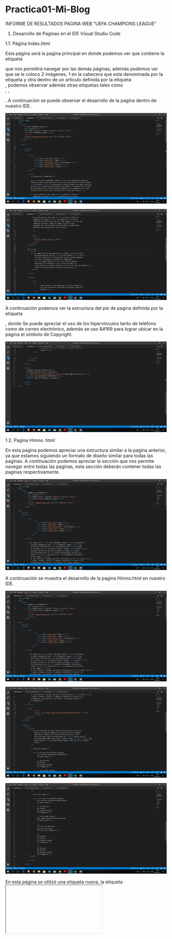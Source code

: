 # Practica01-Mi-Blog

INFORME DE RESULTADOS PAGINA WEB “UEFA CHAMPIONS LEAGUE”
1.	Desarrollo de Paginas en el IDE Visual Studio Code

1.1.	Página Index.html

Esta página será la pagina principal en donde podemos ver que contiene la etiqueta<nav> que nos permitirá navegar por las demás páginas, además podemos ver que se le coloco 2 imágenes, 1 en la cabecera que esta denominada por la etiqueta <head> y otra dentro de un artículo definida por la etiqueta <article> , podemos observar además otras etiquetas tales como <aside>, <body>, <p>. A continuación se puede observar el desarrollo de la pagina dentro de nuestro IDE.

![capturas]( https://github.com/joel069/Practica01-Mi-Blog/blob/master/imagenes/1.png)

![capturas]( https://github.com/joel069/Practica01-Mi-Blog/blob/master/imagenes/2.png)



 

A continuación podemos ver la estructura del pie de pagina definida por la etiqueta <footer>, donde 
Se puede apreciar el uso de los hipervínculos tanto de teléfono como de correo electrónico, además 
se uso &#169 para lograr ubicar en la página el símbolo de Copyright.


 ![capturas]( https://github.com/joel069/Practica01-Mi-Blog/blob/master/imagenes/3.png)

1.2.	Pagina Himno .html

En esta pagina podemos apreciar una estructura similar a la pagina anterior, ya que estamos siguiendo un formato de diseño similar para todas las paginas. A continuación podemos apreciar la sección que nos permite navegar entre todas las paginas, esta sección deberán contener todas las paginas respectivamente.


![capturas]( https://github.com/joel069/Practica01-Mi-Blog/blob/master/imagenes/4.png)

    

A continuación se muestra el desarrollo de la pagina Himno.html en nuestro IDE.

![capturas]( https://github.com/joel069/Practica01-Mi-Blog/blob/master/imagenes/5.png)



![capturas]( https://github.com/joel069/Practica01-Mi-Blog/blob/master/imagenes/6.png)


![capturas]( https://github.com/joel069/Practica01-Mi-Blog/blob/master/imagenes/7.png)

En esta página se utilizó una etiqueta nueva, la etiqueta <iframe> la cual nos permite insertar 
O compartir videos de varias plataformas de videos. En este caso la utilizamos para compartir un video de la plataforma YouTube. La etiqueta <center> se utilizó nada mas para ubicar nuestro video en el centro de la página, al igual que se la utilizo para poder centrar las imágenes.
	
	
![capturas]( https://github.com/joel069/Practica01-Mi-Blog/blob/master/imagenes/8.png)


 


A demás se utilizo la etiqueta <em> la que nos permite poner en cursiva cualquier texto, tal como lo podemos observar a continuación.

![capturas]( https://github.com/joel069/Practica01-Mi-Blog/blob/master/imagenes/9.png)
 


A continuación podemos ver la estructura del pie de página definida por la etiqueta <footer>, donde 
Se puede apreciar el uso de los hipervínculos tanto de teléfono como de correo electrónico, además 
se usó &#169 para lograr ubicar en la página el símbolo de Copyright además este pie de página va 
entre la etiqueta <footer>.

![capturas]( https://github.com/joel069/Practica01-Mi-Blog/blob/master/imagenes/10.png)
 

1.3.	 Pagina fase Nockout.html

A continuación veremos el desarrollo de la página siguiendo la estructura que más adelante se mostrara.
Se utilizo el formato similar a las paginas anteriores únicamente en esta página no se añadió la etiqueta <iframe> la cual nos permitía visualizar videos ya que en esta página no era necesaria.
	
![capturas]( https://github.com/joel069/Practica01-Mi-Blog/blob/master/imagenes/11.png)


![capturas]( https://github.com/joel069/Practica01-Mi-Blog/blob/master/imagenes/12.png)


![capturas]( https://github.com/joel069/Practica01-Mi-Blog/blob/master/imagenes/13.png)

                    



A continuación podemos ver la estructura del pie de página definida por la etiqueta <footer>, donde 
Se puede apreciar el uso de los hipervínculos tanto de teléfono como de correo electrónico, además 
se usó &#169 para lograr ubicar en la página el símbolo de Copyright además este pie de página va 
entre la etiqueta <footer>.

![capturas]( https://github.com/joel069/Practica01-Mi-Blog/blob/master/imagenes/14.png)
 


1.4.	Página Trofeo.html

 A continuación se detalla el proceso de realización de la página Trofeo.html, mostraremos también el uso de la                                                                                                                  listas ordenadas tal y como se pedía en uno de los puntos de este informe. Se volvió a aplicar la etiqueta <iframe> para insertar un nuevo video.
	
![capturas]( https://github.com/joel069/Practica01-Mi-Blog/blob/master/imagenes/15.png)


 
 En la imagen  vemos el uso de las listas desordenadas dentro de la etiqueta que permite navegar entre páginas.
 
 ![capturas]( https://github.com/joel069/Practica01-Mi-Blog/blob/master/imagenes/16.png)
               

La etiqueta <ul> define una lista desordenada, esta etiqueta será usada junto a la etiqueta <li> para así poder  complementar y crear las listas.
	
![capturas]( https://github.com/joel069/Practica01-Mi-Blog/blob/master/imagenes/17.png)

A continuación podemos ver la estructura del pie de página definida por la etiqueta <footer>, donde 
Se puede apreciar el uso de los hipervínculos tanto de teléfono como de correo electrónico, además 
se usó &#169 para lograr ubicar en la página el símbolo de Copyright además este pie de página va 
entre la etiqueta <footer>.
	
![capturas]( https://github.com/joel069/Practica01-Mi-Blog/blob/master/imagenes/18.png)


1.5.	Página Premios.html

A continuación se detalla el desarrollo de la pagina Premios.html en donde se pude ver el formato
correcto para su realización.

![capturas]( https://github.com/joel069/Practica01-Mi-Blog/blob/master/imagenes/19.png)


A continuación se detalla el código para la creación de una tabla con el siguiente formato.

 ![capturas]( https://github.com/joel069/Practica01-Mi-Blog/blob/master/imagenes/20.png)                               

Y aquí podemos ver el código :




A continuación podemos ver la estructura del pie de página definida por la etiqueta <footer>, donde 
Se puede apreciar el uso de los hipervínculos tanto de teléfono como de correo electrónico, además 
se usó &#169 para lograr ubicar en la página el símbolo de Copyright además este pie de página va 
entre la etiqueta <footer>.



A continuación se muestra la estructura con la que se desarrolló cada una de las páginas.

![capturas]( https://github.com/joel069/Practica01-Mi-Blog/blob/master/imagenes/21.png)


A continuación se detalla las principales etiquetas con las que se trabajó en este proyecto, nombraremos algunas de
las más importantes.


-	<html>  : engloba todo el documento.
-	<head> : Delimita el encabezado de Documento.
-	<body> : Delimita el cuerpo del Documento.
-	<nav>   : Etiqueta que nos permite navegar entre páginas.
-	<aside> :  Representa una parte de un documento cuyo contenido solo está relacionado indirectamente   con el contenido principal.
-	<footer> : Pie de pagina
-	<iframe> : Marco incrustado en el documento.
-	<img> : Insertar una imagen.


2.	Comprobación de páginas con la Herramienta W3C.


2.1.	Página Index.html.

Como se puede apreciar en la imagen la pagina cuenta  con 2 errores ya que nos pide el uso de css y en este momento  no los estamos aplicando. Para poder verificar la pagina lo hicimos en la opción subir archivo, posteriormente señalamos la pagina respectiva y le damos clic en Comprobar.

![capturas]( https://github.com/joel069/Practica01-Mi-Blog/blob/master/imagenes/22.png)        
2.2.	Página Himno.hml.

Aquí podemos ver la siguiente página Himno.html en la que nos encontramos únicamente con los mismos errores que en la página anterior ya que no estamos usando css para poder centrar nuestras imágenes en la página.

![capturas]( https://github.com/joel069/Practica01-Mi-Blog/blob/master/imagenes/23.png)

2.3.	Pagina Fase Nockout.html
Aquí podemos apreciar los resultados de la pagina nombrada anteriormente , como podemos ver los errores
son de igual forma que las anteriores paginas por no hacer uso de css.

![capturas]( https://github.com/joel069/Practica01-Mi-Blog/blob/master/imagenes/25.png)

2.4.	Página  Premios.html

Aquí podemos aprecia la verificación de la página Premios.html en la herramienta W3C.
 
![capturas]( https://github.com/joel069/Practica01-Mi-Blog/blob/master/imagenes/26.png)
	
2.5.	Página Trofeo.html

Comprobación página Trofeo.html en el programa W3C, de igual manera solo contiene errores por el uso de css que no está implementado.

 
![capturas]( https://github.com/joel069/Practica01-Mi-Blog/blob/master/imagenes/27.png)

-	URL “Practica01 – Mi Blog”: Usuario joel069              https://github.com/joel069/Practica01-Mi-Blog
-	URL Tutorial :                             Usuario joel069                https://github.com/joel069/Tutorial

RESULTADO(S) OBTENIDO(S): 
• 	Tener el conocimiento suficiente para que el estudiante pueda entender y organizar de una mejor manera los sitios de web y de negocios en Internet 

CONCLUSIONES:  
•	Los estudiantes podrán organizar sitios web basados en el lenguaje de etiquetado HTML.
•	Realizar la creación de una página web usando la herramienta Visual Studio para reforzar lo aprendido en clase.
•	Comprender el uso de etiquetas y estructuras antes de empezar el uso de CSS.
•	Estructurar un página web y comprender paso a paso su estructura.
RECOMENDACIONES:  
	• 	Probar la solución de la práctica en al menos tres navegadores web; Google Chrome, Firefox y Safari.




 

 
 
Docente:  Ing. Gabriel León Paredes, PhD.                Estudiante:  Vasquez Fajardo Franklin Joel


Firma:                         

 ![capturas]( https://github.com/joel069/Practica01-Mi-Blog/blob/master/imagenes/28.png)

Firma:

![capturas]( https://github.com/joel069/Practica01-Mi-Blog/blob/master/imagenes/29.png)
 



Informe Practica 2
1.	Desarrollo e Implementación de Paginas con CSS.
                    
1.1.	 Desarrollo página de 2 columnas.

 

![capturas]( https://github.com/joel069/Practica01-Mi-Blog/blob/master/imagenes/30.png)


![capturas]( https://github.com/joel069/Practica01-Mi-Blog/blob/master/imagenes/31.png)

              

1.2.	Desarrollo de pagina 3 columnas

                                                         
![capturas]( https://github.com/joel069/Practica01-Mi-Blog/blob/master/imagenes/32.png)


![capturas]( https://github.com/joel069/Practica01-Mi-Blog/blob/master/imagenes/33.png)






![capturas]( https://github.com/joel069/Practica01-Mi-Blog/blob/master/imagenes/34.png)




 

1.3.	Desarrollo páginas en general.

                                   

![capturas]( https://github.com/joel069/Practica01-Mi-Blog/blob/master/imagenes/35.png)



![capturas]( https://github.com/joel069/Practica01-Mi-Blog/blob/master/imagenes/36.png)  


![capturas]( https://github.com/joel069/Practica01-Mi-Blog/blob/master/imagenes/37.png)



![capturas]( https://github.com/joel069/Practica01-Mi-Blog/blob/master/imagenes/38.png)


![capturas]( https://github.com/joel069/Practica01-Mi-Blog/blob/master/imagenes/39.png)



![capturas]( https://github.com/joel069/Practica01-Mi-Blog/blob/master/imagenes/40.png)


![capturas]( https://github.com/joel069/Practica01-Mi-Blog/blob/master/imagenes/41.png)



![capturas]( https://github.com/joel069/Practica01-Mi-Blog/blob/master/imagenes/42.png)



![capturas]( https://github.com/joel069/Practica01-Mi-Blog/blob/master/imagenes/43.png)



![capturas]( https://github.com/joel069/Practica01-Mi-Blog/blob/master/imagenes/44.png)

 



Los resultados de la implementación de estas reglas css es la siguiente para las paginas restantes.

•	Página Himno.html

![capturas]( https://github.com/joel069/Practica01-Mi-Blog/blob/master/imagenes/45.png)


•	Pagina fase de Grupos

             
![capturas]( https://github.com/joel069/Practica01-Mi-Blog/blob/master/imagenes/46.png)              

![capturas]( https://github.com/joel069/Practica01-Mi-Blog/blob/master/imagenes/47.png)
•	Página Premios

![capturas]( https://github.com/joel069/Practica01-Mi-Blog/blob/master/imagenes/48.png)
2.	Validacion de Paginas.  

2.1.	Pagina Himno.html
 

![capturas]( https://github.com/joel069/Practica01-Mi-Blog/blob/master/imagenes/49.png)



![capturas]( https://github.com/joel069/Practica01-Mi-Blog/blob/master/imagenes/50.png)




2.2.	Pagina Fase Nockout.

![capturas]( https://github.com/joel069/Practica01-Mi-Blog/blob/master/imagenes/51.png)


![capturas]( https://github.com/joel069/Practica01-Mi-Blog/blob/master/imagenes/52.png)
2.3.	Página Premios.html


![capturas]( https://github.com/joel069/Practica01-Mi-Blog/blob/master/imagenes/53.png)


![capturas]( https://github.com/joel069/Practica01-Mi-Blog/blob/master/imagenes/54.png)


2.4.	Página Trofeo.html


![capturas]( https://github.com/joel069/Practica01-Mi-Blog/blob/master/imagenes/55.png) 
 
 
